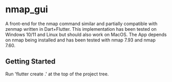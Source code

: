 # nmap_gui

A front-end for the nmap command similar and partially compatible with zenmap written in Dart+Flutter.
This implementation has been tested on Windows 10/11 and Linux but should also work on MacOS.  The App
depends on nmap being installed and has been tested with nmap 7.93 and nmap 7.60.

## Getting Started

Run 'flutter create .' at the top of the project tree.


